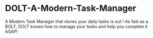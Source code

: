 # DOLT-A-Modern-Task-Manager
A Modern Task Manager that stores your daily tasks is out ! As fast as a BOLT, DOLT knows how to manage your tasks and help you complete it ASAP!
